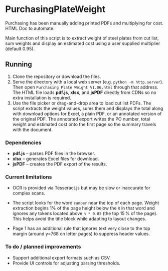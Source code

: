 # PurchasingPlateWeight
Purchasing has been manually adding printed PDFs and multiplying for cost. HTML Doc to automate.

Main function of this script is to extract weight of steel plates from cut list, sum weights and display an estimated cost using a user supplied multiplier (default 0.95).

## Running
1. Clone the repository or download the files.
2. Serve the directory with a local web server (e.g. `python -m http.server`).
   Then open `Purchasing Plate Weight V1.06.html` through that address.
   The HTML file loads **pdf.js**, **xlsx**, and **jsPDF** directly from CDNs so
   no extra installation is required.
3. Use the file picker or drag-and-drop area to load cut list PDFs. The script
  extracts the weight values, sums them and displays the total along with
  download options for Excel, a plain PDF, or an annotated version of the
  original PDF. The annotated export writes the PO number, total weight and
  estimated cost onto the first page so the summary travels with the document.

### Dependencies
- **pdf.js** – parses PDF files in the browser.
- **xlsx** – generates Excel files for download.
- **jsPDF** – creates the PDF export of the results.

### Current limitations
- OCR is provided via Tesseract.js but may be slow or inaccurate for complex
  scans.

- The script looks for the word `camber` near the top of each page. Weight
  extraction begins 1% of the page height below the `R` in that word and ignores
  any tokens located above `h * 0.85` (the top 15 % of the page). This helps
  avoid the title block while adapting to layout changes.

- Page 1 has an additional rule that ignores text very close to the
  top margin (around y=768 on letter pages) to suppress header values.


### To do / planned improvements
- Support additional export formats such as CSV.
- Provide UI controls for adjusting parsing thresholds.
